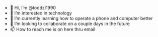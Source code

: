 - 👋 Hi, I’m @toddzl1990
- 👀 I’m interested in technology 
- 🌱 I’m currently learning how to operate a phone and computer better
- 💞️ I’m looking to collaborate on a couple days in the future
- 📫 How to reach me is on here thru email

<!---
toddzl1990/toddzl1990 is a ✨ special ✨ repository because its `README.md` (this file) appears on your GitHub profile.
You can click the Preview link to take a look at your changes.
--->
